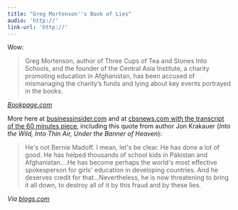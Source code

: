 ```yaml
---
title: "Greg Mortenson''s Book of Lies"
audio: 'http://'
link-url: 'http://'
---
```

<p>Wow:</p>
<blockquote><p>Greg Mortenson, author of Three Cups of Tea and Stones Into Schools, and the founder of the Central Asia Institute, a charity promoting education in Afghanistan, has been accused of mismanaging the charity’s funds and lying about key events portrayed in the books.</p></blockquote>
<p><cite><a href="http://www.bookpage.com/the-book-case/2011/04/18/greg-mortenson-and-the-beautiful-lie/">Bookpage.com</a></cite></p>
<p>More here at <a href="http://www.businessinsider.com/greg-mortenson-60-minutes-three-cups-tea-afghanistan-2011-4">businessinsider.com</a> and at <a href="http://www.cbsnews.com/stories/2011/04/15/60minutes/main20054397_page5.shtml?tag=contentMain;contentBody">cbsnews.com with the transcript of the 60 minutes piece</a>, including this quote from author Jon Krakauer (<em>Into the Wild, Into Thin Air, Under the Banner of Heaven</em>):</p>
<blockquote><p>He's not Bernie Madoff. I mean, let's be clear. He has done a lot of good. He has helped thousands of school kids in Pakistan and Afghanistan....He has become perhaps the world's most effective spokesperson for girls' education in developing countries. And he deserves credit for that...Nevertheless, he is now threatening to bring it all down, to destroy all of it by this fraud and by these lies.</p></blockquote>
<p><em>Via <a href="http://www.blogs.com/2011/04/18/newest-literary-scandal-three-cups-of-tea.html">blogs.com</a></em></p>
